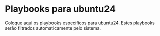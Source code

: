 # Playbooks para ubuntu24

Coloque aqui os playbooks específicos para ubuntu24.
Estes playbooks serão filtrados automaticamente pelo sistema.
